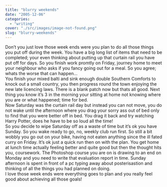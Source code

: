 ```yaml
---
title: "blurry weekends"
date: "2005-12-06"
categories: 
  - "writing"
cover: "./src/images/image-not-found.png"
slug: "blurry-weekends"
---
```


Don’t you just love those week ends were you plan to do all those things you put off during the week. You have a big long list of items that need to be completed; your even thinking about putting up that curtain rail you have put off for days. So you finish work promtly on Friday, journey home to meet your neighbour who asks if you fancy going out for a meal. So you agree; whats the worse that can happen…  
You finish your mixed balti and sink enough double Southern Comforts to knock out a small country, you then progress round the town enjoying the new late licencing laws. There is a blank patch now but thats all good. Next thing you know it’s 3 in the morning your sitting at home not knowing where you are or what happened; time for bed.  
Now Saturday was the curtain rail day but instead you can not move, you do not wake until the afternoon where you drag your sorry ass out of bed only to find that you were better off in bed. You drag it back and try watching Harry Potter, does he have to be so loud all the time!  
So you decide to wipe Saturday off as a waste of time but it’s ok you have Sunday. So you wake ready to go, no, weekly club run first. So still a bit wobbly you go out on your bike, having not eaten anything since the ill fated curry on Friday. It’s ok just a quick run then on with the plan. You get home at lunch time actually feeling better and quite good but then the thought hits you, coursework. The Photoshop course you are on is drawing to an end on Monday and you need to write that evaluation report in time. Sunday afternoon is spent in front of a pc typing away about posterisastion and thinking of all the things you had planned on doing.  
I love those week ends were everything goes to plan and you really feel good about achieving all those goals!
